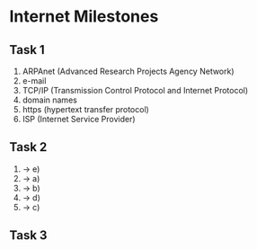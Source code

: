 # Internet Milestones
## Task 1

1. ARPAnet (Advanced Research Projects Agency Network) 
2. e-mail 
3. TCP/IP (Transmission Control Protocol and Internet Protocol)
4. domain names
5. https (hypertext transfer protocol)
6. ISP (Internet Service Provider) 

## Task 2

1. &rarr; e)
2. &rarr; a)
3. &rarr; b)
4. &rarr; d)
5. &rarr; c)
## Task 3